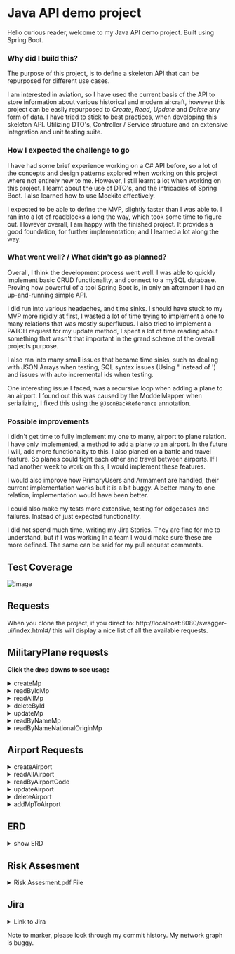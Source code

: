 # Java API demo project

Hello curious reader, welcome to my Java API demo project. Built using Spring Boot. 

### Why did I build this?

The purpose of this project, is to define a skeleton API that can be repurposed for different use cases.

I am interested in aviation, so I have used the current basis of the API to store information about various historical and modern aircraft,
however this project can be easily repurposed to _Create, Read, Update_ and _Delete_ any form of data. 
I have tried to stick to best practices, when developing this skeleton API. Utilizing DTO's, Controller / Service structure 
and an extensive integration and unit testing suite.

### How I expected the challenge to go 
I have had some brief experience working on a C# API before, so a lot of the concepts and design patterns explored when working on this project where
not entirely new to me. However, I still learnt a lot when working on this project. I learnt about the use of DTO's, and the intricacies of Spring Boot.
I also learned how to use Mockito effectively.

I expected to be able to define the MVP, slightly faster than I was able to. I ran into a lot of roadblocks a long the way, which took some time to figure out.
However overall, I am happy with the finished project. It provides a good foundation, for further implementation; and I learned a lot along the way.

### What went well? / What didn't go as planned?
Overall, I think the development process went well. I was able to quickly implement basic CRUD functionality, and connect to a mySQL database. 
Proving how powerful of a tool Spring Boot is, in only an afternoon I had an up-and-running simple API.

I did run into various headaches, and time sinks. I should have stuck to my MVP more rigidly at first, I wasted a lot of time trying to implement a one to many relations that was mostly superfluous. I also tried to implement a PATCH request for my update method, I spent a lot of time reading about something that wasn't 
that important in the grand scheme of the overall projects purpose. 

I also ran into many small issues that became time sinks, such as dealing with JSON Arrays when testing, SQL syntax issues (Using " instead of ') and issues with 
auto incremental ids when testing. 

One interesting issue I faced, was a recursive loop when adding a plane to an airport. I found out this was caused by the ModdelMapper when serializing,
I fixed this using the ``` @JsonBackReference ``` annotation. 

### Possible improvements
I didn't get time to fully implement my one to many, airport to plane relation. I have only implemented, a method to add a plane to an airport. In the future I will, add more functionality to this. I also planed on a battle and travel feature. So planes could fight each other and travel between airports. If I had another week to work on this, I would implement these features.

I would also improve how PrimaryUsers and Armament are handled, their current implementation works but it is a bit buggy. A better many to one relation, implementation would have been better.

I could also make my tests more extensive, testing for edgecases and failures. Instead of just expected functionality. 

I did not spend much time, writing my Jira Stories. They are fine for me to understand, but if I was working In a team I would make sure these are more defined. The same 
can be said for my pull request comments. 

## Test Coverage
![image](https://user-images.githubusercontent.com/16117428/143503826-9a0cbfb2-4e25-4870-abb4-483810f0b40a.png)



## Requests 

When you clone the project, if you direct to: http://localhost:8080/swagger-ui/index.html#/ this will display a nice list of all the available requests. 

## MilitaryPlane requests 
<b>Click the drop downs to see usage</b>

<details>
  <summary>createMp </summary>
  
![image](https://user-images.githubusercontent.com/16117428/143440485-60bdacc9-805c-4835-a580-89d2fb3272e1.png)
![image](https://user-images.githubusercontent.com/16117428/143440688-e9611788-202e-466d-94a7-14d3c78548d2.png)
![image](https://user-images.githubusercontent.com/16117428/143440567-c9e5e627-882c-4696-9c8e-64df87b6d153.png)

### Can also handle JSON Array, of Objects:
![image](https://user-images.githubusercontent.com/16117428/143441806-5e5c81f3-6f78-4f2a-a38d-4dc1cc867f8a.png)
![image](https://user-images.githubusercontent.com/16117428/143441939-6625b21e-3459-4330-83f5-39afb7323b1e.png)
  
  ### Persistance 
![image](https://user-images.githubusercontent.com/16117428/143450065-495e2479-1043-4445-9292-1e8fb9af5621.png)
![image](https://user-images.githubusercontent.com/16117428/143450190-a716c5fe-fcae-4773-ac83-0740e75eefa0.png)
![image](https://user-images.githubusercontent.com/16117428/143450287-ca3c0cbb-2be6-43fc-990e-62ebd98b4e77.png)
</details>

<details>
  <summary>readByIdMp</summary>

![image](https://user-images.githubusercontent.com/16117428/143442131-18b1e84a-641e-4e73-bf1e-5b9ec807050b.png)
![image](https://user-images.githubusercontent.com/16117428/143442251-a9f60312-fc0c-4b79-97a8-fe06c7b965d7.png)
![image](https://user-images.githubusercontent.com/16117428/143442321-12df8fab-8bb1-40b5-913c-68e4f3c1cf5d.png)
  
 </details>
 
 <details>
  <summary>readAllMp</summary>

![image](https://user-images.githubusercontent.com/16117428/143442454-52558079-4dee-4f11-a9e1-34f0e753c7f2.png)
</br>
![image](https://user-images.githubusercontent.com/16117428/143442537-8b6aa831-dc67-4e35-8d34-52557d70d2ee.png)
</details>

<details>
  <summary>deleteById</summary>

![image](https://user-images.githubusercontent.com/16117428/143442614-ca3ea0b6-b43e-4ce0-b5c9-83c870ab53bc.png)
![image](https://user-images.githubusercontent.com/16117428/143442865-e2cdcafb-199f-4c00-b4e8-610b15e88d62.png)
![image](https://user-images.githubusercontent.com/16117428/143442911-c4210797-8647-4828-87f9-6391c87c4eb0.png)
### Now if we try to get deleted id:
![image](https://user-images.githubusercontent.com/16117428/143443117-71472277-fb0f-4afc-96e8-7ca7e5d090b4.png)
![image](https://user-images.githubusercontent.com/16117428/143443162-5f86e024-f9a6-465c-9db3-8e3aafb67e35.png)
 
  ### Persistance
  ![image](https://user-images.githubusercontent.com/16117428/143450566-8f7c29b1-3618-4d50-bd61-5df79cb20a9f.png)

</details>

<details>
  <summary>updateMp</summary>
  
![image](https://user-images.githubusercontent.com/16117428/143443617-f20a4477-7790-43b7-a71b-0bb95762f292.png)
![image](https://user-images.githubusercontent.com/16117428/143443737-12e4a432-6d40-479d-ae62-06ce9254d9ab.png)
![image](https://user-images.githubusercontent.com/16117428/143443785-ff6cf6fa-bc52-4de8-99c6-30f7a59f5d9d.png)
### If we get id 2, to check update. You can see modelName:P50 changed to P51
![image](https://user-images.githubusercontent.com/16117428/143443962-4abf974f-41cb-4dd5-a130-bf9ca60ec0ea.png)
![image](https://user-images.githubusercontent.com/16117428/143444005-1e936d7e-cbf6-4e73-80a8-0908aab39502.png)
  
  ### Persistance 
  
  ![image](https://user-images.githubusercontent.com/16117428/143453180-afccbfca-3a6e-49c8-bf42-585cf4d29c13.png)

  </details>
  
  <details>
  <summary>readByNameMp</summary>
  
  ![image](https://user-images.githubusercontent.com/16117428/143453973-5f04abdd-7f50-4e84-99f2-d089fd14bd6b.png)
  ![image](https://user-images.githubusercontent.com/16117428/143454204-570c345a-1527-4435-b768-bbe83ee62927.png)
  ![image](https://user-images.githubusercontent.com/16117428/143454250-0b11a47c-8a4a-4199-9771-0c37084a8a40.png)
  
  </details>
  
  <details>
  <summary>readByNameNationalOriginMp</summary>
  
  ![image](https://user-images.githubusercontent.com/16117428/143454436-adb125f5-e94b-4d85-84d2-ec3a90bb61e3.png)
  ![image](https://user-images.githubusercontent.com/16117428/143454469-3a61b7f4-676d-4453-a9d0-33a28e13e868.png)
  ![image](https://user-images.githubusercontent.com/16117428/143454507-382d8b39-7b6c-4fe1-b1a4-f9693782bb9e.png)
  
  </details>
  
  ## Airport Requests 
  <details>
  <summary> createAirport </summary>
  
  ![image](https://user-images.githubusercontent.com/16117428/143511375-ae559ba8-ca02-4413-bb04-593f77bccf32.png)
  ![image](https://user-images.githubusercontent.com/16117428/143511468-afc21130-5c68-44da-aa15-5e12236c40f2.png)
  
  ### Persistance
  
  ![image](https://user-images.githubusercontent.com/16117428/143511497-01addca6-3bfa-4c65-abbf-24390e78b458.png)
  
  </details>
  
  <details>
  
  <summary> readAllAirport </summary>
  
  ![image](https://user-images.githubusercontent.com/16117428/143511610-9b2fadda-3ef9-4bfc-a6f5-fa8006986915.png)
  ![image](https://user-images.githubusercontent.com/16117428/143511643-2bf54f04-d694-4f39-963a-abba75c336d5.png)
 
  </details>
  
  <details>
  
  <summary> readByAirportCode </summary>
  
  ![image](https://user-images.githubusercontent.com/16117428/143511726-6980dd9a-981a-45af-9107-4741fea749d0.png)
  ![image](https://user-images.githubusercontent.com/16117428/143511751-b49bbce4-c31c-46f6-9c7a-15bccac69f1a.png)
  
  </details>
  
  <details>
  
  <summary> updateAirport </summary>
  
  ![image](https://user-images.githubusercontent.com/16117428/143512487-dc1733d4-c3e4-4749-9ad8-8c9274f8483f.png)
  
  ### Persistance 
  
  ![image](https://user-images.githubusercontent.com/16117428/143512536-9234fffc-eed0-48ef-9138-302fb0418e5d.png)
  
  </details>
  
  <details>
  
  <summary>deleteAirport</summary>
  
  ![image](https://user-images.githubusercontent.com/16117428/143512629-78a86aa3-1d54-4236-97b5-79def3f9004e.png)
  ![image](https://user-images.githubusercontent.com/16117428/143512648-7b2afea0-431c-4e88-a6df-4859f7726599.png)
  
  ### Persistance
  
  ![image](https://user-images.githubusercontent.com/16117428/143512678-bfbed119-58c3-43bf-9008-c02298a86604.png)
 
  </details>
  
  <details>
  
  <summary> addMpToAirport </summary>
  
  ![image](https://user-images.githubusercontent.com/16117428/143512803-c4e57f07-13d1-4368-a707-5e72d78d221a.png)
  ![image](https://user-images.githubusercontent.com/16117428/143513514-84bc4379-f03f-4b0f-b1c5-e1ce20eb4349.png)

  ### Persistance
  
  ![image](https://user-images.githubusercontent.com/16117428/143513543-59a68aad-99bd-420f-8858-ed3f4de88117.png)
  
  </details>

  ## ERD
  
  <details>
  <summary> show ERD </summary>
  
  ![image](https://user-images.githubusercontent.com/16117428/143498704-1b695bc7-43a4-46b4-8716-6b83c5d30f87.png)
  </details>
  
  ## Risk Assesment
   <details>
  <summary> Risk Assesment.pdf File</summary>
  
  [ra-pdf.pdf](https://github.com/jsbloo/java-api-demo/files/7605187/ra-pdf.pdf)

  </details>
  
## Jira
  
<details>
  <summary> Link to Jira </summary>
  
https://joshuaqa123.atlassian.net/jira/software/projects/QAP/boards/6/backlog?selectedIssue=QAP-62
  
</details>


Note to marker, please look through my commit history. My network graph is buggy.





